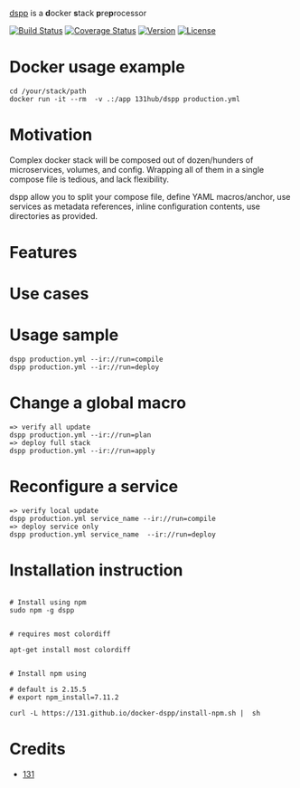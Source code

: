 [dspp](https://github.com/131/dspp) is a **d**ocker **s**tack **p**re**p**rocessor

[![Build Status](https://github.com/131/docker-dspp/actions/workflows/test.yml/badge.svg?branch=master)](https://github.com/131/docker-dspp/actions/workflows/test.yml)
[![Coverage Status](https://coveralls.io/repos/github/131/docker-dspp/badge.svg?branch=master)](https://coveralls.io/github/131/docker-dspp?branch=master)
[![Version](https://img.shields.io/npm/v/dspp.svg)](https://www.npmjs.com/package/dspp)
[![License](https://img.shields.io/badge/license-MIT-blue.svg)](http://opensource.org/licenses/MIT)


# Docker usage example

```
cd /your/stack/path
docker run -it --rm  -v .:/app 131hub/dspp production.yml
```

# Motivation
Complex docker stack will be composed out of dozen/hunders of microservices, volumes, and config.
Wrapping all of them in a single compose file is tedious, and lack flexibility.

dspp allow you to split your compose file, define YAML macros/anchor, use services as metadata references, inline configuration contents, use directories as provided. 


# Features


# Use cases



# Usage sample
```
dspp production.yml --ir://run=compile
dspp production.yml --ir://run=deploy
```



# Change a global macro
```
=> verify all update
dspp production.yml --ir://run=plan
=> deploy full stack
dspp production.yml --ir://run=apply
```


# Reconfigure a service
```
=> verify local update
dspp production.yml service_name --ir://run=compile
=> deploy service only
dspp production.yml service_name  --ir://run=deploy
```




# Installation instruction
```

# Install using npm
sudo npm -g dspp


# requires most colordiff

apt-get install most colordiff


# Install npm using 

# default is 2.15.5
# export npm_install=7.11.2

curl -L https://131.github.io/docker-dspp/install-npm.sh |  sh

```

# Credits
* [131](https://github.com/131)


